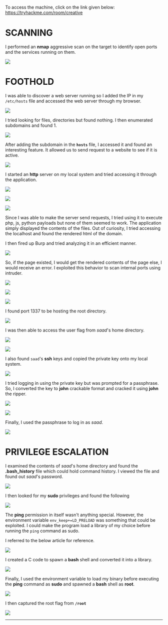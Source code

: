 
To access the machine, click on the link given below:
https://tryhackme.com/room/creative

# SCANNING

I performed an **nmap** aggressive scan on the target to identify open ports and the services running on them.

![](IMAGES/1.png)

# FOOTHOLD

I was able to discover a web server running so I added the IP in my `/etc/hosts` file and accessed the web server through my browser.

![](IMAGES/2.png)

I tried looking for files, directories but found nothing. I then enumerated subdomains and found 1.

![](IMAGES/3.png)

After adding the subdomain in the **`hosts`** file, I accessed it and found an interesting feature. It allowed us to send request to a website to see if it is active.

![](IMAGES/4.png)

I started an **http** server on my local system and tried accessing it through the application.

![](IMAGES/5.png)

![](IMAGES/6.png)

![](IMAGES/7.png)

Since I was able to make the server send requests, I tried using it to execute php, js, python payloads but none of them seemed to work. The application simply displayed the contents of the files. Out of curiosity, I tried accessing the localhost and found the rendered html of the domain.

I then fired up Burp and tried analyzing it in an efficient manner.

![](IMAGES/8.png)

So, if the page existed, I would get the rendered contents of the page else, I would receive an error. I exploited this behavior to scan internal ports using intruder.

![](IMAGES/9.png)

![](IMAGES/10.png)


![](IMAGES/11.png)

I found port 1337 to be hosting the root directory.

![](IMAGES/12.png)

I was then able to access the user flag from *saad*'s home directory.

![](IMAGES/13.png)

![](IMAGES/14.png)

I also found `saad`'s **ssh** keys and copied the private key onto my local system.

![](IMAGES/15.png)

I tried logging in using the private key but was prompted for a passphrase. So, I converted the key to **john** crackable format and cracked it using **john** the ripper.

![](IMAGES/16.png)

![](IMAGES/17.png)

Finally, I used the passphrase to log in as *saad*.

![](IMAGES/18.png)

# PRIVILEGE ESCALATION

I examined the contents of *saad*'s home directory and found the **.bash_history** file which could hold command history. I viewed the file and found out *saad*'s password.

![](IMAGES/19.png)

I then looked for my **sudo** privileges and found the following

![](IMAGES/20.png)

The **ping** permission in itself wasn't anything special. However, the environment variable `env_keep+=LD_PRELOAD` was something that could be exploited. I could make the program load a library of my choice before running the `ping` command as sudo.

I referred to the below article for reference.

![](IMAGES/21.png)

I created a C code to spawn a **bash** shell and converted it into a library.

![](IMAGES/22.png)

Finally, I used the environment variable to load my binary before executing the **ping** command as **sudo** and spawned a **bash** shell as **root**.

![](IMAGES/23.png)

I then captured the root flag from **`/root`**

![](IMAGES/24.png)

---


